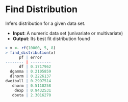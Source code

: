 # Find Distribution

Infers distribution for a given data set.

-   **Input**: A numeric data set (univariate or multivariate)
-   **Output**: Its best fit distribution found

``` r
> x <- rf(10000, 5, 8)
> find_distribution(x)
      pf | error
-------- | ---------
      df | 0.1717962
  dgamma | 0.2105859
  dlnorm | 0.2226137
dweibull | 0.2997514
   dnorm | 0.5110258
    dexp | 0.9432531
   dbeta | 2.3016270
```
